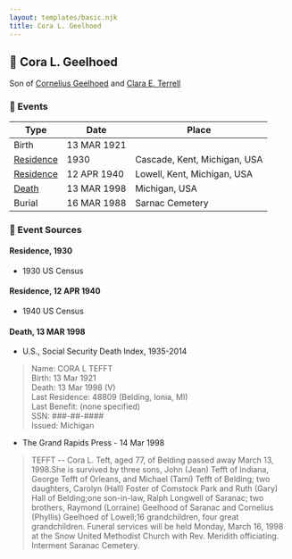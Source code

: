 ```yaml
---
layout: templates/basic.njk
title: Cora L. Geelhoed
---
```

## 🔵 Cora L. Geelhoed

Son of [Cornelius Geelhoed](/people/9/92844960) and [Clara E. Terrell](/people/6/62490094)

### 📆 Events

Type | Date | Place
------ | ------ | ------
Birth | 13 MAR 1921 |
[Residence](#event-event-0) | 1930 | Cascade, Kent, Michigan, USA
[Residence](#event-event-1) | 12 APR 1940 | Lowell, Kent, Michigan, USA
[Death](#event-event-5) | 13 MAR 1998 | Michigan, USA
Burial | 16 MAR 1988 | Sarnac Cemetery

### 📰 Event Sources

#### <a id="event-event-0"></a> Residence, 1930
* 1930 US Census

#### <a id="event-event-1"></a> Residence, 12 APR 1940
* 1940 US Census

#### <a id="event-event-5"></a> Death, 13 MAR 1998
* U.S., Social Security Death Index, 1935-2014
>   
  > Name: CORA L TEFFT  
  > Birth: 13 Mar 1921  
  > Death: 13 Mar 1998 (V)  
  > Last Residence: 48809 (Belding, Ionia, MI)  
  > Last Benefit: (none specified)  
  > SSN: ###-##-####  
  > Issued: Michigan
* The Grand Rapids Press  - 14 Mar 1998
>   
  > TEFFT -- Cora L. Teft, aged 77, of Belding passed away March 13, 1998.She is survived by three sons, John (Jean) Tefft of Indiana, George Tefft of Orleans, and Michael (Tami) Tefft of Belding; two daughters, Carolyn (Hall) Foster of Comstock Park and Ruth (Gary) Hall of Belding;one son-in-law, Ralph Longwell of Saranac; two brothers, Raymond (Lorraine) Geelhood of Saranac and Cornelius (Phyllis) Geelhoed of Lowell;16 grandchildren, four great grandchildren. Funeral services will be held Monday, March 16, 1998 at the Snow United Methodist Church with Rev. Meridith officiating. Interment Saranac Cemetery.
